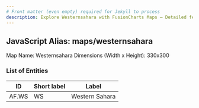 ```yaml
---
# Front matter (even empty) required for Jekyll to process
description: Explore Westernsahara with FusionCharts Maps – Detailed features for seamless integration. Try now & enhance your data visualization today! 
---
```


## JavaScript Alias: maps/westernsahara

Map Name: Westernsahara
Dimensions (Width x Height): 330x300





### List of Entities

ID | Short label | Label
---|---|---|
AF.WS|WS|Western Sahara

